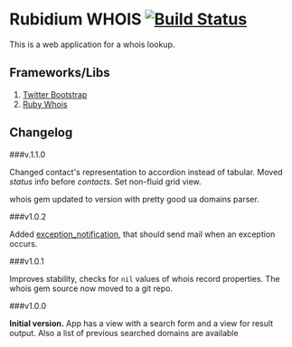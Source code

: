 Rubidium WHOIS [![Build Status](https://secure.travis-ci.org/Uko/Rubidium-WHOIS.png?branch=master)](http://travis-ci.org/Uko/Rubidium-WHOIS)
==============

This is a web application for a whois lookup.


Frameworks/Libs
---------------
  1. [Twitter Bootstrap](http://twitter.github.com/bootstrap/)
  2. [Ruby Whois](http://www.ruby-whois.org/)
  
Changelog
---------

###v.1.1.0

Changed contact's representation to accordion instead of tabular. Moved _status_ info before _contacts_. Set non-fluid grid view.

whois gem updated to version with pretty good ua domains parser.

###v1.0.2

Added [exception_notification](https://github.com/smartinez87/exception_notification), that should send mail when an exception occurs.

###v1.0.1

Improves stability, checks for `nil` values of whois record properties. The whois gem source now moved to a git repo.

###v1.0.0

**Initial version.**
App has a view with a search form and a view for result output. Also a list of previous searched domains are available